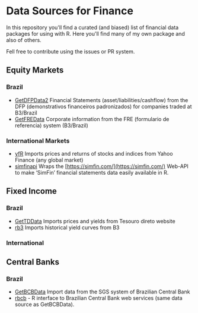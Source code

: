# Data Sources for Finance

In this repository you'll find a curated (and biased) list of financial data packages for using with R. Here you'll find many of my own package and also of others.

Fell free to contribute using the issues or PR system.

## Equity Markets

### Brazil

- [GetDFPData2](https://github.com/msperlin/GetDFPData2) Financial Statements (asset/liabilities/cashflow) from the DFP (demonstrativos financeiros padronizados) for companies traded at B3/Brazil
- [GetFREData](https://github.com/msperlin/GetFREData) Corporate information from the FRE (formulario de referencia) system (B3/Brazil)

### International Markets

- [yfR](https://github.com/msperlin/yfR) Imports prices and returns of stocks and indices from Yahoo Finance (any global market)
- [simfinapi](https://github.com/matthiasgomolka/simfinapi) Wraps the [https://simfin.com/](https://simfin.com/) Web-API to make ‘SimFin’ financial statements data easily available in R. 

## Fixed Income

### Brazil

- [GetTDData](https://github.com/msperlin/GetTDData) Imports prices and yields from Tesouro direto website
- [rb3](https://github.com/wilsonfreitas/rb3) Imports historical yield curves from B3

### International

## Central Banks

### Brazil

- [GetBCBData](https://github.com/msperlin/GetBCBData) Import data from the SGS system of Brazilian Central Bank
- [rbcb](https://github.com/wilsonfreitas/rbcb) - R interface to Brazilian Central Bank web services (same data source as GetBCBData).